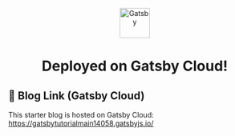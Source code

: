 <p align="center">
  <a href="https://www.gatsbyjs.com/?utm_source=starter&utm_medium=readme&utm_campaign=minimal-starter">
    <img alt="Gatsby" src="https://www.gatsbyjs.com/Gatsby-Monogram.svg" width="60" />
  </a>
</p>
<h1 align="center">
  Deployed on Gatsby Cloud!
</h1>

## 🚀 Blog Link (Gatsby Cloud)

This starter blog is hosted on Gatsby Cloud: https://gatsbytutorialmain14058.gatsbyjs.io/

